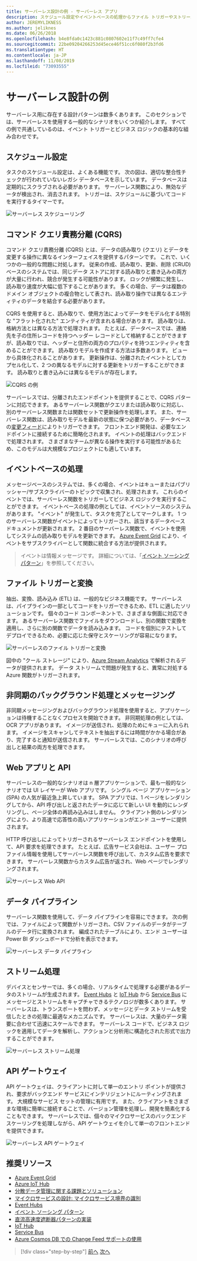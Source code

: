 ```yaml
---
title: サーバーレス設計の例 - サーバーレス アプリ
description: スケジュール設定やイベントベースの処理からファイル トリガーやストリーム プロセスまで、サーバーレス アーキテクチャでサポートされるさまざまなシナリオについて説明します。
author: JEREMYLIKNESS
ms.author: jeliknes
ms.date: 06/26/2018
ms.openlocfilehash: b4e8fda0c1423c881c0807602e11f7c49ff7cfe4
ms.sourcegitcommit: 22be09204266253d45ece46f51cc6f080f2b3fd6
ms.translationtype: HT
ms.contentlocale: ja-JP
ms.lasthandoff: 11/08/2019
ms.locfileid: "73093555"
---
```

# <a name="serverless-design-examples"></a>サーバーレス設計の例

サーバーレス用に存在する設計パターンは数多くあります。 このセクションでは、サーバーレスを使用する一般的なシナリオをいくつか紹介します。 すべての例で共通しているのは、イベント トリガーとビジネス ロジックの基本的な組み合わせです。

## <a name="scheduling"></a>スケジュール設定

タスクのスケジュール設定は、よくある機能です。 次の図は、適切な整合性チェックが行われていないレガシ データベースを示しています。 データベースは定期的にスクラブされる必要があります。 サーバーレス関数により、無効なデータが検出され、消去されます。 トリガーは、スケジュールに基づいてコードを実行するタイマーです。

![サーバーレス スケジューリング](./media/serverless-scheduling.png)

## <a name="command-and-query-responsibility-segregation-cqrs"></a>コマンド クエリ責務分離 (CQRS)

コマンド クエリ責務分離 (CQRS) とは、データの読み取り (クエリ) とデータを変更する操作に異なるインターフェイスを提供するパターンです。 これで、いくつかの一般的な問題に対処します。 従来の作成、読み取り、更新、削除 (CRUD) ベースのシステムでは、同じデータ ストアに対する読み取りと書き込みの両方が大量に行われ、競合が発生する可能性があります。 ロックが頻繁に発生し、読み取り速度が大幅に低下することがあります。 多くの場合、データは複数のドメイン オブジェクトの複合物として表され、読み取り操作では異なるエンティティのデータを結合する必要があります。

CQRS を使用すると、読み取りで、使用方法によってデータをモデル化する特別な "フラット化された" エンティティが含まれる場合があります。 読み取りは、格納方法とは異なる方法で処理されます。 たとえば、データベースでは、連絡先を子の住所レコードを持つヘッダー レコードとして格納することができますが、読み取りでは、ヘッダーと住所の両方のプロパティを持つエンティティを含めることができます。 読み取りモデルを作成する方法は多数あります。 ビューから具体化されることがあります。 更新操作は、分離されたイベントとしてカプセル化して、2 つの異なるモデルに対する更新をトリガーすることができます。 読み取りと書き込みには異なるモデルが存在します。

![CQRS の例](./media/cqrs-example.png)

サーバーレスでは、分離されたエンドポイントを提供することで、CQRS パターンに対応できます。 あるサーバーレス関数がクエリまたは読み取りに対応し、別のサーバーレス関数または関数セットで更新操作を処理します。 また、サーバーレス関数は、読み取りモデルを最新の状態に保つ必要があり、データベースの[変更フィード](https://docs.microsoft.com/azure/cosmos-db/change-feed)によりトリガーできます。 フロントエンド開発は、必要なエンドポイントに接続するために簡略化されます。 イベントの処理はバックエンドで処理されます。 さまざまなチームが異なる操作を実行する可能性があるため、このモデルは大規模なプロジェクトにも適しています。

## <a name="event-based-processing"></a>イベントベースの処理

メッセージベースのシステムでは、多くの場合、イベントはキューまたはパブリッシャー/サブスクライバーのトピックで収集され、処理されます。 これらのイベントでは、サーバーレス関数をトリガーしてビジネス ロジックを実行することができます。 イベントベースの処理の例としては、イベントソースのシステムがあります。 "イベント" が発生して、タスクを完了としてマークします。 1 つのサーバーレス関数がイベントによってトリガーされ、該当するデータベース ドキュメントが更新されます。 2 番目のサーバーレス関数で、イベントを使用してシステムの読み取りモデルを更新できます。 [Azure Event Grid](https://docs.microsoft.com/azure/event-grid/overview) により、イベントをサブスクライバーとして関数に統合する方法が提供されます。

> イベントは情報メッセージです。 詳細については、「[イベント ソーシング パターン](https://docs.microsoft.com/azure/architecture/patterns/event-sourcing)」を参照してください。

## <a name="file-triggers-and-transformations"></a>ファイル トリガーと変換

抽出、変換、読み込み (ETL) は、一般的なビジネス機能です。 サーバーレスは、パイプラインの一部としてコードをトリガーできるため、ETL に適したソリューションです。 個々のコード コンポーネントで、さまざまな側面に対応できます。 あるサーバーレス関数でファイルをダウンロードし、別の関数で変換を適用し、さらに別の関数でデータを読み込みます。 コードを個別にテストしてデプロイできるため、必要に応じた保守とスケーリングが容易になります。

![サーバーレスのファイル トリガーと変換](./media/serverless-file-triggers.png)

図中の "クール ストレージ" により、[Azure Stream Analytics](https://docs.microsoft.com/azure/stream-analytics) で解析されるデータが提供されます。 データ ストリームで問題が発生すると、異常に対処する Azure 関数がトリガーされます。

## <a name="asynchronous-background-processing-and-messaging"></a>非同期のバックグラウンド処理とメッセージング

非同期メッセージングおよびバックグラウンド処理を使用すると、アプリケーションは待機することなくプロセスを開始できます。 非同期処理の例としては、OCR アプリがあります。 イメージが送信され、処理のためにキューに入れられます。 イメージをスキャンしてテキストを抽出するには時間がかかる場合があり、完了すると通知が送信されます。 サーバーレスでは、このシナリオの呼び出しと結果の両方を処理できます。

## <a name="web-apps-and-apis"></a>Web アプリと API

サーバーレスの一般的なシナリオは n 層アプリケーションで、最も一般的なシナリオでは UI レイヤーが Web アプリです。 シングル ページ アプリケーション (SPA) の人気が最近急上昇しています。 SPA アプリでは、1 ページをレンダリングしてから、API 呼び出しと返されたデータに応じて新しい UI を動的にレンダリングし、ページ全体の再読み込みはしません。 クライアント側のレンダリングにより、より高速で応答性の高いアプリケーションがエンド ユーザーに提供されます。

HTTP 呼び出しによってトリガーされるサーバーレス エンドポイントを使用して、API 要求を処理できます。 たとえば、広告サービス会社は、ユーザー プロファイル情報を使用してサーバーレス関数を呼び出して、カスタム広告を要求できます。 サーバーレス関数からカスタム広告が返され、Web ページでレンダリングされます。

![サーバーレス Web API](./media/serverless-web-api.png)

## <a name="data-pipeline"></a>データ パイプライン

サーバーレス関数を使用して、データ パイプラインを容易にできます。 次の例では、ファイルによって関数がトリガーされ、CSV ファイルのデータがテーブルのデータ行に変換されます。 編成されたテーブルにより、エンド ユーザーは Power BI ダッシュボードで分析を表示できます。

![サーバーレス データ パイプライン](./media/serverless-data-pipeline.png)

## <a name="stream-processing"></a>ストリーム処理

デバイスとセンサーでは、多くの場合、リアルタイムで処理する必要があるデータのストリームが生成されます。 [Event Hubs](https://docs.microsoft.com/azure/event-hubs/event-hubs-what-is-event-hubs) と [IoT Hub](https://docs.microsoft.com/azure/iot-hub) から [Service Bus](https://docs.microsoft.com/azure/service-bus) にメッセージとストリームをキャプチャできるテクノロジが数多くあります。 サーバーレスは、トランスポートを問わず、メッセージとデータ ストリームを受信したときの処理に最適なメカニズムです。 サーバーレスは、大量のデータ需要に合わせて迅速にスケールできます。 サーバーレス コードで、ビジネス ロジックを適用してデータを解析し、アクションと分析用に構造化された形式で出力することができます。

![サーバーレス ストリーム処理](./media/serverless-stream-processing.png)

## <a name="api-gateway"></a>API ゲートウェイ

API ゲートウェイは、クライアントに対して単一のエントリ ポイントが提供され、要求がバックエンド サービスにインテリジェントにルーティングされます。 大規模なサービス セットの管理に有用です。 また、クライアントをさまざまな環境に簡単に接続することで、バージョン管理を処理し、開発を簡素化することもできます。 サーバーレスでは、個々のマイクロサービスのバックエンド スケーリングを処理しながら、API ゲートウェイを介して単一のフロントエンドを提供できます。

![サーバーレス API ゲートウェイ](./media/serverless-api-gateway.png)

## <a name="recommended-resources"></a>推奨リソース

- [Azure Event Grid](https://docs.microsoft.com/azure/event-grid/overview)
- [Azure IoT Hub](https://docs.microsoft.com/azure/iot-hub)
- [分散データ管理に関する課題とソリューション](../microservices/architect-microservice-container-applications/distributed-data-management.md)
- [マイクロサービスの設計: マイクロサービス境界の識別](https://docs.microsoft.com/azure/architecture/microservices/microservice-boundaries)
- [Event Hubs](https://docs.microsoft.com/azure/event-hubs/event-hubs-what-is-event-hubs)
- [イベント ソーシング パターン](https://docs.microsoft.com/azure/architecture/patterns/event-sourcing)
- [直流高速度遮断器パターンの実装](../microservices/implement-resilient-applications/implement-circuit-breaker-pattern.md)
- [IoT Hub](https://docs.microsoft.com/azure/iot-hub)
- [Service Bus](https://docs.microsoft.com/azure/service-bus)
- [Azure Cosmos DB での Change Feed サポートの使用](https://docs.microsoft.com/azure/cosmos-db/change-feed)

>[!div class="step-by-step"]
>[前へ](serverless-architecture-considerations.md)
>[次へ](azure-serverless-platform.md)

